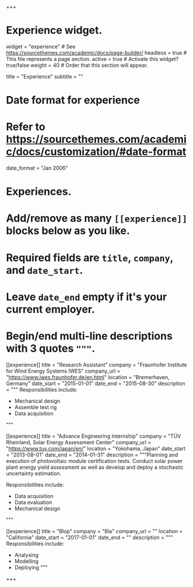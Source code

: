 +++
# Experience widget.
widget = "experience"  # See https://sourcethemes.com/academic/docs/page-builder/
headless = true  # This file represents a page section.
active = true  # Activate this widget? true/false
weight = 40  # Order that this section will appear.

title = "Experience"
subtitle = ""

# Date format for experience
#   Refer to https://sourcethemes.com/academic/docs/customization/#date-format
date_format = "Jan 2006"

# Experiences.
#   Add/remove as many `[[experience]]` blocks below as you like.
#   Required fields are `title`, `company`, and `date_start`.
#   Leave `date_end` empty if it's your current employer.
#   Begin/end multi-line descriptions with 3 quotes `"""`.
 [[experience]]
  title = "Research Assistant"
  company = "Fraunhofer Institute for Wind Energy Systems IWES" 
  company_url = "https://www.iwes.fraunhofer.de/en.html"
  location = "Bremerhaven, Germany"
  date_start = "2015-01-01"
  date_end = "2015-08-30"
  description = """
  Responsibilities include:

  * Mechanical design
  * Assemble test rig
  * Data acquisition

"""



[[experience]]
  title = "Advance Engineering Internship"
  company = "TÜV Rheinland,  Solar Energy Assessment Center" 
  company_url = "https://www.tuv.com/japan/en/"
  location = "Yokohama, Japan"
  date_start = "2013-08-01"
  date_end = "2014-01-31"
  description = """Planning and execution of photovoltaic module certification tests. Conduct solar power plant energy yield assessment as well as develop and deploy a stochastic uncertainty estimation.

Responsibilities include:

- Data acquisition
- Data evaluation
- Mechanical design

"""

[[experience]]
  title = "Blop"
  company = "Bla"
  company_url = ""
  location = "California"
  date_start = "2017-01-01"
  date_end = ""
  description = """
  Responsibilities include:

  * Analysing
  * Modelling
  * Deploying
    """





+++
